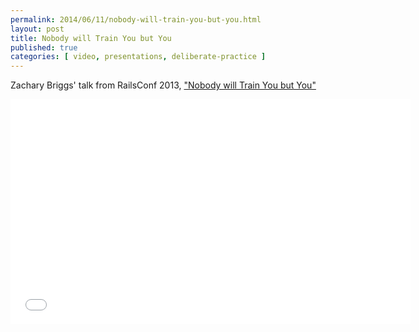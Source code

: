 ```yaml
---
permalink: 2014/06/11/nobody-will-train-you-but-you.html
layout: post
title: Nobody will Train You but You
published: true
categories: [ video, presentations, deliberate-practice ]
---
```


Zachary Briggs' talk from RailsConf 2013, ["Nobody will Train You but You"](http://www.confreaks.com/videos/2427-railsconf2013-nobody-will-train-you-but-you)

<iframe width="640" height="360" src="//www.youtube.com/embed/-0yajJLVbzw?feature=player_embedded" frameborder="0" allowfullscreen></iframe>
